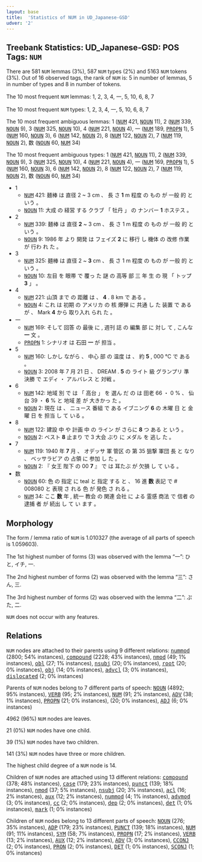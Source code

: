 ```yaml
---
layout: base
title:  'Statistics of NUM in UD_Japanese-GSD'
udver: '2'
---
```


## Treebank Statistics: UD_Japanese-GSD: POS Tags: `NUM`

There are 581 `NUM` lemmas (3%), 587 `NUM` types (2%) and 5163 `NUM` tokens (3%).
Out of 16 observed tags, the rank of `NUM` is: 5 in number of lemmas, 5 in number of types and 8 in number of tokens.

The 10 most frequent `NUM` lemmas: 1, 2, 3, 4, 一, 5, 10, 6, 8, 7

The 10 most frequent `NUM` types:  1, 2, 3, 4, 一, 5, 10, 6, 8, 7

The 10 most frequent ambiguous lemmas: 1 (<tt><a href="ja_gsd-pos-NUM.html">NUM</a></tt> 421, <tt><a href="ja_gsd-pos-NOUN.html">NOUN</a></tt> 11), 2 (<tt><a href="ja_gsd-pos-NUM.html">NUM</a></tt> 339, <tt><a href="ja_gsd-pos-NOUN.html">NOUN</a></tt> 9), 3 (<tt><a href="ja_gsd-pos-NUM.html">NUM</a></tt> 325, <tt><a href="ja_gsd-pos-NOUN.html">NOUN</a></tt> 10), 4 (<tt><a href="ja_gsd-pos-NUM.html">NUM</a></tt> 221, <tt><a href="ja_gsd-pos-NOUN.html">NOUN</a></tt> 4), 一 (<tt><a href="ja_gsd-pos-NUM.html">NUM</a></tt> 189, <tt><a href="ja_gsd-pos-PROPN.html">PROPN</a></tt> 1), 5 (<tt><a href="ja_gsd-pos-NUM.html">NUM</a></tt> 160, <tt><a href="ja_gsd-pos-NOUN.html">NOUN</a></tt> 3), 6 (<tt><a href="ja_gsd-pos-NUM.html">NUM</a></tt> 142, <tt><a href="ja_gsd-pos-NOUN.html">NOUN</a></tt> 2), 8 (<tt><a href="ja_gsd-pos-NUM.html">NUM</a></tt> 122, <tt><a href="ja_gsd-pos-NOUN.html">NOUN</a></tt> 2), 7 (<tt><a href="ja_gsd-pos-NUM.html">NUM</a></tt> 119, <tt><a href="ja_gsd-pos-NOUN.html">NOUN</a></tt> 2), 数 (<tt><a href="ja_gsd-pos-NOUN.html">NOUN</a></tt> 60, <tt><a href="ja_gsd-pos-NUM.html">NUM</a></tt> 34)

The 10 most frequent ambiguous types:  1 (<tt><a href="ja_gsd-pos-NUM.html">NUM</a></tt> 421, <tt><a href="ja_gsd-pos-NOUN.html">NOUN</a></tt> 11), 2 (<tt><a href="ja_gsd-pos-NUM.html">NUM</a></tt> 339, <tt><a href="ja_gsd-pos-NOUN.html">NOUN</a></tt> 9), 3 (<tt><a href="ja_gsd-pos-NUM.html">NUM</a></tt> 325, <tt><a href="ja_gsd-pos-NOUN.html">NOUN</a></tt> 10), 4 (<tt><a href="ja_gsd-pos-NUM.html">NUM</a></tt> 221, <tt><a href="ja_gsd-pos-NOUN.html">NOUN</a></tt> 4), 一 (<tt><a href="ja_gsd-pos-NUM.html">NUM</a></tt> 169, <tt><a href="ja_gsd-pos-PROPN.html">PROPN</a></tt> 1), 5 (<tt><a href="ja_gsd-pos-NUM.html">NUM</a></tt> 160, <tt><a href="ja_gsd-pos-NOUN.html">NOUN</a></tt> 3), 6 (<tt><a href="ja_gsd-pos-NUM.html">NUM</a></tt> 142, <tt><a href="ja_gsd-pos-NOUN.html">NOUN</a></tt> 2), 8 (<tt><a href="ja_gsd-pos-NUM.html">NUM</a></tt> 122, <tt><a href="ja_gsd-pos-NOUN.html">NOUN</a></tt> 2), 7 (<tt><a href="ja_gsd-pos-NUM.html">NUM</a></tt> 119, <tt><a href="ja_gsd-pos-NOUN.html">NOUN</a></tt> 2), 数 (<tt><a href="ja_gsd-pos-NOUN.html">NOUN</a></tt> 60, <tt><a href="ja_gsd-pos-NUM.html">NUM</a></tt> 34)


* 1
  * <tt><a href="ja_gsd-pos-NUM.html">NUM</a></tt> 421: 麺棒 は 直径 2 ~ 3 cm 、 長 さ <b>1</b> m 程度 の もの が 一般 的 と いう 。
  * <tt><a href="ja_gsd-pos-NOUN.html">NOUN</a></tt> 11: 大成 の 経営 する クラブ 「 牡丹 」 の ナンバー <b>1</b> ホステス 。
* 2
  * <tt><a href="ja_gsd-pos-NUM.html">NUM</a></tt> 339: 麺棒 は 直径 <b>2</b> ~ 3 cm 、 長 さ 1 m 程度 の もの が 一般 的 と いう 。
  * <tt><a href="ja_gsd-pos-NOUN.html">NOUN</a></tt> 9: 1986 年 より 開発 は フェイズ <b>2</b> に 移行 し 機体 の 改修 作業 が 行わ れ た 。
* 3
  * <tt><a href="ja_gsd-pos-NUM.html">NUM</a></tt> 325: 麺棒 は 直径 2 ~ <b>3</b> cm 、 長 さ 1 m 程度 の もの が 一般 的 と いう 。
  * <tt><a href="ja_gsd-pos-NOUN.html">NOUN</a></tt> 10: 左目 を 眼帯 で 覆っ た 謎 の 高等 部 三 年 生 の 現 「 トップ <b>3</b> 」 。
* 4
  * <tt><a href="ja_gsd-pos-NUM.html">NUM</a></tt> 221: 山頂 まで の 距離 は 、 <b>4</b> . 8 km で ある 。
  * <tt><a href="ja_gsd-pos-NOUN.html">NOUN</a></tt> 4: これ は 初期 の アメリカ の 核 爆弾 に 共通 し た 装置 で ある が 、 Mark <b>4</b> から 取り入れ られ た 。
* 一
  * <tt><a href="ja_gsd-pos-NUM.html">NUM</a></tt> 169: そして 回答 の 最後 に , 週刊 誌 の 編集 部 に 対し て , こんな <b>一</b> 文 。
  * <tt><a href="ja_gsd-pos-PROPN.html">PROPN</a></tt> 1: シナリオ は 石田 <b>一</b> が 担当 。
* 5
  * <tt><a href="ja_gsd-pos-NUM.html">NUM</a></tt> 160: しかし ながら 、 中心 部 の 温度 は 、 約 <b>5</b> , 000 °C で ある 。
  * <tt><a href="ja_gsd-pos-NOUN.html">NOUN</a></tt> 3: 2008 年 7 月 21 日 、 DREAM . <b>5</b> の ライト 級 グランプリ 準 決勝 で エディ ・ アルバレス と 対戦 。
* 6
  * <tt><a href="ja_gsd-pos-NUM.html">NUM</a></tt> 142: 地域 別 で は 「 高台 」 を 選ん だ の は 田老 66 ・ 0 % 、 仙台 39 ・ <b>6</b> % と 地域 差 が 大きかっ た 。
  * <tt><a href="ja_gsd-pos-NOUN.html">NOUN</a></tt> 2: 現在 は 、 ニュース 番組 で ある イブニング <b>6</b> の 木曜 日 と 金曜 日 を 担当 し て いる 。
* 8
  * <tt><a href="ja_gsd-pos-NUM.html">NUM</a></tt> 122: 建設 中 や 計画 中 の ライン が さらに <b>8</b> つ ある と いう 。
  * <tt><a href="ja_gsd-pos-NOUN.html">NOUN</a></tt> 2: ベスト <b>8</b> 止まり で 3 大会 ぶり に メダル を 逃し た 。
* 7
  * <tt><a href="ja_gsd-pos-NUM.html">NUM</a></tt> 119: 1940 年 <b>7</b> 月 、 オデッサ 軍 管区 の 第 35 狙撃 軍団 長 と なり 、 ベッサラビア の 占領 に 参加 し た 。
  * <tt><a href="ja_gsd-pos-NOUN.html">NOUN</a></tt> 2: 『 女王 陛下 の 00 <b>7</b> 』 で は 耳たぶ が 欠損 し て いる 。
* 数
  * <tt><a href="ja_gsd-pos-NOUN.html">NOUN</a></tt> 60: 色 の 指定 に teal と 指定 する と 、 16 進 <b>数</b> 表記 で # 008080 と 表現 さ れる 色 が 発色 さ れる 。
  * <tt><a href="ja_gsd-pos-NUM.html">NUM</a></tt> 34: ここ <b>数</b> 年 , 統一 教会 の 関連 会社 に よる 霊感 商法 で 信者 の 逮捕 者 が 続出 し て い ます 。

## Morphology

The form / lemma ratio of `NUM` is 1.010327 (the average of all parts of speech is 1.059603).

The 1st highest number of forms (3) was observed with the lemma “一”: ひと, イチ, 一.

The 2nd highest number of forms (2) was observed with the lemma “三”: さん, 三.

The 3rd highest number of forms (2) was observed with the lemma “二”: ぷた, 二.

`NUM` does not occur with any features.


## Relations

`NUM` nodes are attached to their parents using 9 different relations: <tt><a href="ja_gsd-dep-nummod.html">nummod</a></tt> (2800; 54% instances), <tt><a href="ja_gsd-dep-compound.html">compound</a></tt> (2228; 43% instances), <tt><a href="ja_gsd-dep-nmod.html">nmod</a></tt> (49; 1% instances), <tt><a href="ja_gsd-dep-obl.html">obl</a></tt> (27; 1% instances), <tt><a href="ja_gsd-dep-nsubj.html">nsubj</a></tt> (20; 0% instances), <tt><a href="ja_gsd-dep-root.html">root</a></tt> (20; 0% instances), <tt><a href="ja_gsd-dep-obj.html">obj</a></tt> (14; 0% instances), <tt><a href="ja_gsd-dep-advcl.html">advcl</a></tt> (3; 0% instances), <tt><a href="ja_gsd-dep-dislocated.html">dislocated</a></tt> (2; 0% instances)

Parents of `NUM` nodes belong to 7 different parts of speech: <tt><a href="ja_gsd-pos-NOUN.html">NOUN</a></tt> (4892; 95% instances), <tt><a href="ja_gsd-pos-VERB.html">VERB</a></tt> (95; 2% instances), <tt><a href="ja_gsd-pos-NUM.html">NUM</a></tt> (91; 2% instances), <tt><a href="ja_gsd-pos-ADV.html">ADV</a></tt> (38; 1% instances), <tt><a href="ja_gsd-pos-PROPN.html">PROPN</a></tt> (21; 0% instances),  (20; 0% instances), <tt><a href="ja_gsd-pos-ADJ.html">ADJ</a></tt> (6; 0% instances)

4962 (96%) `NUM` nodes are leaves.

21 (0%) `NUM` nodes have one child.

39 (1%) `NUM` nodes have two children.

141 (3%) `NUM` nodes have three or more children.

The highest child degree of a `NUM` node is 14.

Children of `NUM` nodes are attached using 13 different relations: <tt><a href="ja_gsd-dep-compound.html">compound</a></tt> (378; 48% instances), <tt><a href="ja_gsd-dep-case.html">case</a></tt> (179; 23% instances), <tt><a href="ja_gsd-dep-punct.html">punct</a></tt> (139; 18% instances), <tt><a href="ja_gsd-dep-nmod.html">nmod</a></tt> (37; 5% instances), <tt><a href="ja_gsd-dep-nsubj.html">nsubj</a></tt> (20; 3% instances), <tt><a href="ja_gsd-dep-acl.html">acl</a></tt> (16; 2% instances), <tt><a href="ja_gsd-dep-aux.html">aux</a></tt> (12; 2% instances), <tt><a href="ja_gsd-dep-nummod.html">nummod</a></tt> (4; 1% instances), <tt><a href="ja_gsd-dep-advmod.html">advmod</a></tt> (3; 0% instances), <tt><a href="ja_gsd-dep-cc.html">cc</a></tt> (2; 0% instances), <tt><a href="ja_gsd-dep-dep.html">dep</a></tt> (2; 0% instances), <tt><a href="ja_gsd-dep-det.html">det</a></tt> (1; 0% instances), <tt><a href="ja_gsd-dep-mark.html">mark</a></tt> (1; 0% instances)

Children of `NUM` nodes belong to 13 different parts of speech: <tt><a href="ja_gsd-pos-NOUN.html">NOUN</a></tt> (276; 35% instances), <tt><a href="ja_gsd-pos-ADP.html">ADP</a></tt> (179; 23% instances), <tt><a href="ja_gsd-pos-PUNCT.html">PUNCT</a></tt> (139; 18% instances), <tt><a href="ja_gsd-pos-NUM.html">NUM</a></tt> (91; 11% instances), <tt><a href="ja_gsd-pos-SYM.html">SYM</a></tt> (58; 7% instances), <tt><a href="ja_gsd-pos-PROPN.html">PROPN</a></tt> (17; 2% instances), <tt><a href="ja_gsd-pos-VERB.html">VERB</a></tt> (13; 2% instances), <tt><a href="ja_gsd-pos-AUX.html">AUX</a></tt> (12; 2% instances), <tt><a href="ja_gsd-pos-ADV.html">ADV</a></tt> (3; 0% instances), <tt><a href="ja_gsd-pos-CCONJ.html">CCONJ</a></tt> (2; 0% instances), <tt><a href="ja_gsd-pos-PRON.html">PRON</a></tt> (2; 0% instances), <tt><a href="ja_gsd-pos-DET.html">DET</a></tt> (1; 0% instances), <tt><a href="ja_gsd-pos-SCONJ.html">SCONJ</a></tt> (1; 0% instances)

